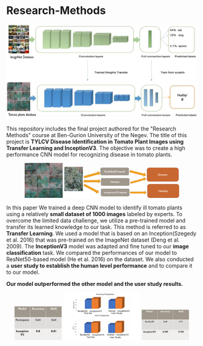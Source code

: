 # Research-Methods

<p align="center">
<img src="Media/research_methods_1.png"  width="753" height="250">
</p>

This repository includes the final project authored for the "Research Methods" course at Ben-Gurion University of the Negev. The title of this project is **TYLCV Disease Identification in Tomato Plant Images using Transfer Learning and InceptionV3**. The objective was to create a high performance CNN model for recognizing disease in tomato plants.

<p align="center">
  <img src="Media/research_methods_7.png" width=20% />
  <img src="Media/research_methods_2.png" width=60% />
</p>


In this paper We trained a deep CNN model to identify ill tomato plants using a relatively **small dataset of 1000 images** labeled by experts. To overcome the limited data challenge, we utilize a pre-trained model and transfer its learned knowledge to our task. This method is referred to as **Transfer Learning**. We used a model that is based on an Inception(Szegedy et al. 2016) that was pre-trained on the ImageNet dataset (Deng et al. 2009). The **InceptionV3** model was adapted and fine tuned to our **image classification** task. We compared the performances of our model to ResNet50-based model (He et al. 2016) on the dataset. We also conducted a **user study to establish the human level performance** and to compare it to our model.

**Our model outperformed the other model and the user study results.**

<p align="center">
  <img src="Media/research_methods_5.png" width=25% />
  <img src="Media/research_methods_4.png" width=40% />
  <img src="Media/research_methods_6.png" width=25% />
</p>

